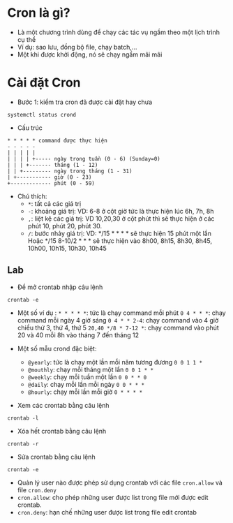 # Cron là gì?
- Là một chương trình dùng để chạy các tác vụ ngầm theo một lịch trình cụ thể
- Ví dụ: sao lưu, đồng bộ file, chạy batch,...
- Một khi được khởi động, nó sẽ chạy ngầm mãi mãi
# Cài đặt Cron
- Bước 1: kiểm tra cron đã được cài đặt hay chưa
```
systemctl status crond
```
- Cấu trúc
```
* * * * * command được thực hiện
- - - - -
| | | | |
| | | | +----- ngày trong tuần (0 - 6) (Sunday=0)
| | | +------- tháng (1 - 12)
| | +--------- ngày trong tháng (1 - 31)
| +----------- giờ (0 - 23)
+------------- phút (0 - 59)
```
- Chú thích:
  - `*`: tất cả các giá trị
  - `-`: khoảng giá trị: VD: 6-8 ở cột giờ tức là thực hiện lúc 6h, 7h, 8h
  - `,`: liệt kệ các giá trị: VD 10,20,30 ở cột phút thì sẽ thực hiện ở các phút 10, phút 20, phút 30. 
  - `/`: bước nhảy giá trị: VD: */15 * * * * sẽ thực hiện 15 phút một lần
  Hoặc */15 8-10/2 * * * sẽ thực hiện vào 8h00, 8h15, 8h30, 8h45, 10h00, 10h15, 10h30, 10h45
## Lab
- Để mở crontab nhập câu lệnh
```
crontab -e
```
- Một số ví dụ :
`* * * * *`: tức là chạy command mỗi phút
`0 4 * * *`: chạy command mỗi ngày 4 giờ sáng
`0 4 * * 2-4`: chạy command vào 4 giờ chiều thứ 3, thứ 4, thứ 5
`20,40 */8 * 7-12 *`: chạy command vào phút 20 và 40 mỗi 8h vào tháng 7 đến tháng 12

- Một số mẫu crond đặc biệt:
  - `@yearly`: tức là chạy một lần mỗi năm tương đương `0 0 1 1 *`
  - `@mouthly`: chạy mỗi tháng một lần `0 0 1 * *`
  - `@weekly`: chạy mỗi tuần một lần `0 0 * * 0`
  - `@daily`: chạy mỗi lần mỗi ngày `0 0 * * *`
  - `@hourly`: chạy mỗi lần mỗi giờ `0 * * * *`
- Xem các crontab bằng câu lệnh
```
crontab -l
```
- Xóa hết crontab bằng câu lệnh
```
crontab -r
```
- Sửa crontab bằng câu lệnh
```
crontab -e
```
- Quản lý user nào được phép sử dụng crontab với các file 
`cron.allow` và file `cron.deny` 
- `cron.allow`: cho phép những user được list trong file mới được edit crontab.
- `cron.deny`: hạn chế những user được list trong file edit crontab
